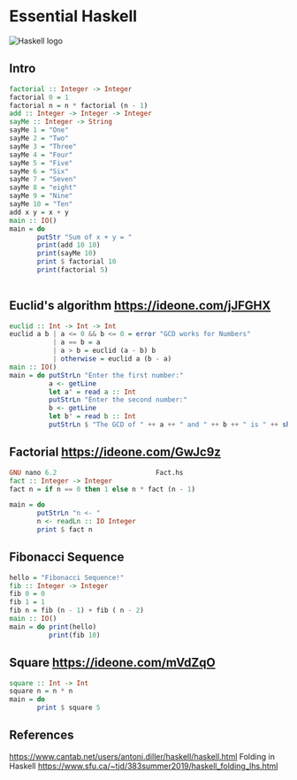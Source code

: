 # Essential Haskell

![Haskell logo](https://raw.githubusercontent.com/abrahamcalf/programming-languages-logos/master/src/haskell/haskell.svg)

## Intro

```haskell
factorial :: Integer -> Integer
factorial 0 = 1
factorial n = n * factorial (n - 1)
add :: Integer -> Integer -> Integer
sayMe :: Integer -> String
sayMe 1 = "One"
sayMe 2 = "Two"
sayMe 3 = "Three"
sayMe 4 = "Four"
sayMe 5 = "Five"
sayMe 6 = "Six"
sayMe 7 = "Seven"
sayMe 8 = "eight"
sayMe 9 = "Nine"
sayMe 10 = "Ten"
add x y = x + y
main :: IO()
main = do
       putStr "Sum of x + y = "
       print(add 10 10)
       print(sayMe 10) 
       print $ factorial 10 
       print(factorial 5)
      
```

## Euclid's algorithm https://ideone.com/jJFGHX

```haskell
euclid :: Int -> Int -> Int
euclid a b | a <= 0 && b <= 0 = error "GCD works for Numbers"
           | a == b = a
           | a > b = euclid (a - b) b
           | otherwise = euclid a (b - a)
main :: IO()
main = do putStrLn "Enter the first number:"
          a <- getLine
          let a' = read a :: Int
          putStrLn "Enter the second number:"
          b <- getLine
          let b' = read b :: Int
          putStrLn $ "The GCD of " ++ a ++ " and " ++ b ++ " is " ++ show (euclid a' b')

```

## Factorial https://ideone.com/GwJc9z

```haskell
GNU nano 6.2                         Fact.hs                            M     
fact :: Integer -> Integer
fact n = if n == 0 then 1 else n * fact (n - 1)

main = do 
       putStrLn "n <- "
       n <- readLn :: IO Integer
       print $ fact n

```

## Fibonacci Sequence

```haskell
hello = "Fibonacci Sequence!"
fib :: Integer -> Integer
fib 0 = 0
fib 1 = 1
fib n = fib (n - 1) + fib ( n - 2)
main :: IO()
main = do print(hello)
          print(fib 10)
```

## Square https://ideone.com/mVdZqO

```Haskell
square :: Int -> Int
square n = n * n
main = do 
       print $ square 5
```

## References

https://www.cantab.net/users/antoni.diller/haskell/haskell.html
Folding in Haskell https://www.sfu.ca/~tjd/383summer2019/haskell_folding_lhs.html

